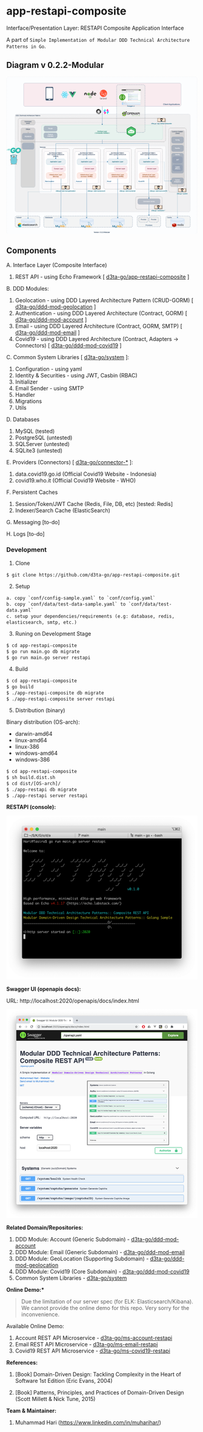 # app-restapi-composite

Interface/Presentation Layer: RESTAPI Composite Application Interface

A part of `Simple Implementation of Modular DDD Technical Architecture Patterns in Go`.

## Diagram v 0.2.2-Modular

![DDD-Technical-Architecture-Patterns-Golang-0.2.2: Modular](docs/img/DDD-Technical-Architecture-Patterns-Golang-0.2.2-Modular.png)

## Components

A. Interface Layer (Composite Interface)

1. REST API - using Echo Framework [ [d3ta-go/app-restapi-composite](https://github.com/d3ta-go/app-restapi-composite) ]

B. DDD Modules:

1. Geolocation - using DDD Layered Architecture Pattern (CRUD-GORM) [ [d3ta-go/ddd-mod-geolocation](https://github.com/d3ta-go/ddd-mod-geolocation) ]
2. Authentication - using DDD Layered Architecture (Contract, GORM) [ [d3ta-go/ddd-mod-account](https://github.com/d3ta-go/ddd-mod-account) ]
3. Email - using DDD Layered Architecture (Contract, GORM, SMTP) [ [d3ta-go/ddd-mod-email](https://github.com/d3ta-go/ddd-mod-email) ]
4. Covid19 - using DDD Layered Architecture (Contract, Adapters -> Connectors) [ [d3ta-go/ddd-mod-covid19](https://github.com/d3ta-go/ddd-mod-covid19) ]

C. Common System Libraries [ [d3ta-go/system](https://github.com/d3ta-go/system) ]:

1. Configuration - using yaml
2. Identity & Securities - using JWT, Casbin (RBAC)
3. Initializer
4. Email Sender - using SMTP
5. Handler
6. Migrations
7. Utils

D. Databases

1. MySQL (tested)
2. PostgreSQL (untested)
3. SQLServer (untested)
4. SQLite3 (untested)

E. Providers (Connectors) [ [d3ta-go/connector-\*](https://github.com/d3ta-go/connector-covid19) ]:

1. data.covid19.go.id (Official Covid19 Website - Indonesia)
2. covid19.who.it (Official Covid19 Website - WHO)

F. Persistent Caches

1. Session/Token/JWT Cache (Redis, File, DB, etc) [tested: Redis]
2. Indexer/Search Cache (ElasticSearch)

G. Messaging [to-do]

H. Logs [to-do]

### Development

1. Clone

```shell
$ git clone https://github.com/d3ta-go/app-restapi-composite.git
```

2. Setup

```
a. copy `conf/config-sample.yaml` to `conf/config.yaml`
b. copy `conf/data/test-data-sample.yaml` to `conf/data/test-data.yaml`
c. setup your dependencies/requirements (e.g: database, redis, elasticsearch, smtp, etc.)
```

3. Runing on Development Stage

```shell
$ cd app-restapi-composite
$ go run main.go db migrate
$ go run main.go server restapi
```

4. Build

```shell
$ cd app-restapi-composite
$ go build
$ ./app-restapi-composite db migrate
$ ./app-restapi-composite server restapi
```

5. Distribution (binary)

Binary distribution (OS-arch):

- darwin-amd64
- linux-amd64
- linux-386
- windows-amd64
- windows-386

```shell
$ cd app-restapi-composite
$ sh build.dist.sh
$ cd dist/[OS-arch]/
$ ./app-restapi db migrate
$ ./app-restapi server restapi
```

**RESTAPI (console):**

![Composite REST API](docs/img/composite-sample-app-rest-api.png)

**Swagger UI (openapis docs):**

URL: http://localhost:2020/openapis/docs/index.html

![Openapis: Composite REST AIP](docs/img/composite-sample-openapis-docs.png)

**Related Domain/Repositories:**

1. DDD Module: Account (Generic Subdomain) - [d3ta-go/ddd-mod-account](https://github.com/d3ta-go/ddd-mod-account)
2. DDD Module: Email (Generic Subdomain) - [d3ta-go/ddd-mod-email](https://github.com/d3ta-go/ddd-mod-email)
3. DDD Module: GeoLocation (Supporting Subdomain) - [d3ta-go/ddd-mod-geolocation](https://github.com/d3ta-go/ddd-mod-geolocation)
4. DDD Module: Covid19 (Core Subdomain) - [d3ta-go/ddd-mod-covid19](https://github.com/d3ta-go/ddd-mod-covid19)
5. Common System Libraries - [d3ta-go/system](https://github.com/d3ta-go/system)

**Online Demo:\***

> Due the limitation of our server spec (for ELK: Elasticsearch/Kibana). We cannot provide the online demo for this repo. Very sorry for the inconvenience.

Available Online Demo:

1. Account REST API Microservice - [d3ta-go/ms-account-restapi](https://github.com/d3ta-go/ms-account-restapi)
2. Email REST API Microservice - [d3ta-go/ms-email-restapi](https://github.com/d3ta-go/ms-email-restapi)
3. Covid19 REST API Microservice - [d3ta-go/ms-covid19-restapi](https://github.com/d3ta-go/ms-covid19-restapi)

**References:**

1. [Book] Domain-Driven Design: Tackling Complexity in the Heart of Software 1st Edition (Eric Evans, 2004)

2. [Book] Patterns, Principles, and Practices of Domain-Driven Design (Scott Millett & Nick Tune, 2015)

**Team & Maintainer:**

1. Muhammad Hari (https://www.linkedin.com/in/muharihar/)
